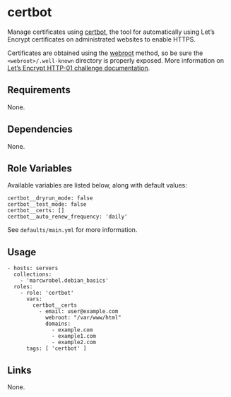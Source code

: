 # certbot

Manage certificates using [certbot](https://certbot.eff.org/), the tool for automatically using
Let’s Encrypt certificates on administrated websites to enable HTTPS.

Certificates are obtained using the [webroot](https://eff-certbot.readthedocs.io/en/stable/using.html#webroot)
method, so be sure the `<webroot>/.well-known` directory is properly exposed. More information on
[Let’s Encrypt HTTP-01 challenge documentation](https://letsencrypt.org/docs/challenge-types/#http-01-challenge).

## Requirements

None.

## Dependencies

None.

## Role Variables

Available variables are listed below, along with default values:

    certbot__dryrun_mode: false
    certbot__test_mode: false
    certbot__certs: []
    certbot__auto_renew_frequency: 'daily'

See `defaults/main.yml` for more information.

## Usage

    - hosts: servers
      collections:
        - 'marcwrobel.debian_basics'
      roles:
        - role: 'certbot'
          vars:
            certbot__certs
              - email: user@example.com
                webroot: "/var/www/html"
                domains:
                  - example.com
                  - example1.com
                  - example2.com
          tags: [ 'certbot' ]

## Links

None.

